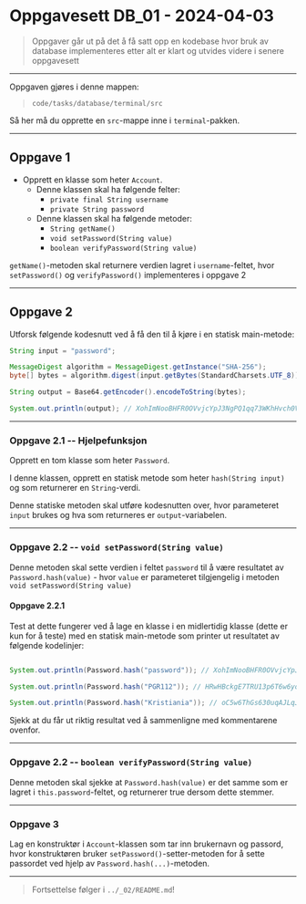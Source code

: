 # Oppgavesett DB_01 - 2024-04-03

> Oppgaver går ut på det å få satt opp en kodebase hvor bruk av database implementeres etter alt er klart 
> og utvides videre i senere oppgavesett

---

Oppgaven gjøres i denne mappen:

> `code/tasks/database/terminal/src`

Så her må du opprette en `src`-mappe inne i `terminal`-pakken.

---

## Oppgave 1

- Opprett en klasse som heter `Account`.
  - Denne klassen skal ha følgende felter:
    - `private final String username`
    - `private String password`
  - Denne klassen skal ha følgende metoder:
    - `String getName()`
    - `void setPassword(String value)`
    - `boolean verifyPassword(String value)`

`getName()`-metoden skal returnere verdien lagret i `username`-feltet, hvor `setPassword()` og `verifyPassword()` implementeres i oppgave 2

---

## Oppgave 2

Utforsk følgende kodesnutt ved å få den til å kjøre i en statisk main-metode:

```java
String input = "password";

MessageDigest algorithm = MessageDigest.getInstance("SHA-256");
byte[] bytes = algorithm.digest(input.getBytes(StandardCharsets.UTF_8));

String output = Base64.getEncoder().encodeToString(bytes);

System.out.println(output); // XohImNooBHFR0OVvjcYpJ3NgPQ1qq73WKhHvch0VQtg=
```

---

### Oppgave 2.1 -- Hjelpefunksjon

Opprett en tom klasse som heter `Password`.

I denne klassen, opprett en statisk metode som heter `hash(String input)` og som returnerer en `String`-verdi.

Denne statiske metoden skal utføre kodesnutten over, hvor parameteret `input` brukes og hva som returneres er `output`-variabelen.

---

### Oppgave 2.2 -- `void setPassword(String value)`

Denne metoden skal sette verdien i feltet `password` til å være resultatet av `Password.hash(value)` - hvor `value` er parameteret tilgjengelig i metoden `void setPassword(String value)`

#### Oppgave 2.2.1

Test at dette fungerer ved å lage en klasse i en midlertidig klasse (dette er kun for å teste) med en statisk main-metode som printer ut resultatet av følgende kodelinjer:

```java

System.out.println(Password.hash("password")); // XohImNooBHFR0OVvjcYpJ3NgPQ1qq73WKhHvch0VQtg=

System.out.println(Password.hash("PGR112")); // HRwHBckgE7TRU13p6T6w6yodiip53cJBGSQUiE+dmv4=

System.out.println(Password.hash("Kristiania")); // oC5w6ThGs630uqAJLqJjPAZLGvBM5jFpYYHCLVecNQ0=
```

Sjekk at du får ut riktig resultat ved å sammenligne med kommentarene ovenfor.

---

### Oppgave 2.2 -- `boolean verifyPassword(String value)`

Denne metoden skal sjekke at `Password.hash(value)` er det samme som er lagret i `this.password`-feltet, og returnerer true dersom dette stemmer.

---

### Oppgave 3

Lag en konstruktør i `Account`-klassen som tar inn brukernavn og passord, hvor konstruktøren bruker `setPassword()`-setter-metoden for å sette passordet ved hjelp av `Password.hash(...)`-metoden.

---

> Fortsettelse følger i `../_02/README.md`!